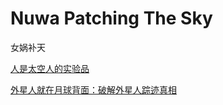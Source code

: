 # Nuwa Patching The Sky
女娲补天


[人是太空人的实验品](https://zh.z-lib.gs/book/16016500/69970d/%E4%BA%BA%E6%98%AF%E5%A4%AA%E7%A9%BA%E4%BA%BA%E7%9A%84%E5%AE%9E%E9%AA%8C%E5%93%81.html)

[外星人就在月球背面：破解外星人踪迹真相](https://zh.z-lib.gs/book/3647300/3997e6/%E5%A4%96%E6%98%9F%E4%BA%BA%E5%B0%B1%E5%9C%A8%E6%9C%88%E7%90%83%E8%83%8C%E9%9D%A2%E7%A0%B4%E8%A7%A3%E5%A4%96%E6%98%9F%E4%BA%BA%E8%B8%AA%E8%BF%B9%E7%9C%9F%E7%9B%B8.html)
